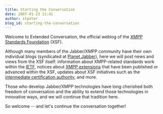 ```yaml
---
title: Starting the Conversation
date: 2007-01-23 11:41
author: stpeter
blog_id: starting-the-conversation
---
```


Welcome to Extended Conversation, the official weblog of the [XMPP Standards Foundation](http://www.xmpp.org/xsf/) (XSF).

Although many members of the Jabber/XMPP community have their own individual blogs (syndicated at [Planet Jabber](http://planet.jabber.org/)), here we will post news and views from the XSF itself: information about XMPP-related standards work within the [IETF](http://www.ietf.org/), notices about [XMPP extensions](http://www.xmpp.org/extensions/) that have been published or advanced within the XSF, updates about XSF initiatives such as the [intermediate certification authority](https://www.xmpp.net/), and more.

Those who develop Jabber/XMPP technologies have long cherished both freedom of conversation and the ability to extend those technologies in innovative ways, and we will continue that tradition here.

So welcome -- and let's continue the conversation together!
